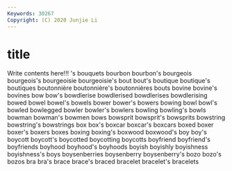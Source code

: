 ```yaml
---
Keywords: 30267
Copyright: (C) 2020 Junjie Li
---
```


# title

Write contents here!!!
's 
bouquets 
bourbon 
bourbon's 
bourgeois 
bourgeois's 
bourgeoisie 
bourgeoisie's
bout 
bout's 
boutique 
boutique's 
boutiques 
boutonnière 
boutonnière's 
boutonnières 
bouts 
bovine
bovine's 
bovines 
bow 
bow's 
bowdlerise 
bowdlerised 
bowdlerises 
bowdlerising 
bowed 
bowel
bowel's 
bowels 
bower 
bower's 
bowers 
bowing 
bowl 
bowl's 
bowled 
bowlegged
bowler 
bowler's 
bowlers 
bowling 
bowling's 
bowls 
bowman 
bowman's 
bowmen 
bows
bowsprit 
bowsprit's 
bowsprits 
bowstring 
bowstring's 
bowstrings 
box 
box's 
boxcar 
boxcar's
boxcars 
boxed 
boxer 
boxer's 
boxers 
boxes 
boxing 
boxing's 
boxwood 
boxwood's
boy 
boy's 
boycott 
boycott's 
boycotted 
boycotting 
boycotts 
boyfriend 
boyfriend's 
boyfriends
boyhood 
boyhood's 
boyhoods 
boyish 
boyishly 
boyishness 
boyishness's 
boys 
boysenberries 
boysenberry
boysenberry's 
bozo 
bozo's 
bozos 
bra 
bra's 
brace 
brace's 
braced 
bracelet
bracelet's 
bracelets 
